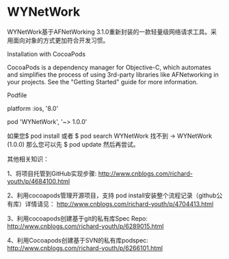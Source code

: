 # WYNetWork
WYNetWork基于AFNetWorking 3.1.0重新封装的一款轻量级网络请求工具。采用面向对象的方式更加符合开发习惯。

Installation with CocoaPods

CocoaPods is a dependency manager for Objective-C, which automates and simplifies the process of using 3rd-party libraries like AFNetworking in your projects. See the "Getting Started" guide for more information.

Podfile

platform :ios, '8.0'

pod 'WYNetWork', '~> 1.0.0'

如果您$ pod install 或者 $ pod search WYNetWork  找不到 -> WYNetWork (1.0.0)
那么您可以先 $ pod update  然后再尝试。

其他相关知识：

1、将项目托管到GitHub实现步骤:
http://www.cnblogs.com/richard-youth/p/4684100.html

2、利用cocoapods管理开源项目，支持 pod install安装整个流程记录（github公有库）详情请见：
http://www.cnblogs.com/richard-youth/p/4704413.html

3、利用cocoapods创建基于git的私有库Spec Repo:
http://www.cnblogs.com/richard-youth/p/6289015.html

4、利用Cocoapods创建基于SVN的私有库podspec:
http://www.cnblogs.com/richard-youth/p/6266101.html

